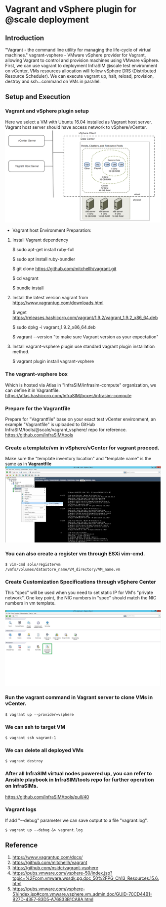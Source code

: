# Vagrant and vSphere plugin for @scale deployment
## Introduction
"Vagrant - the command line utility for managing the life-cycle of virtual machines."
vagrant-vsphere - VMware vSphere provider for Vagrant, allowing Vagrant to control and provision machines using VMware 
vSphere. First, we can use vagrant to deployment InfraSIM @scale test environment on vCenter, VMs resources allocation will follow vSphere DRS (Distributed Resource Scheduler).
We can execute vagrant up, halt, reload, provision, destroy and ssh...command on VMs in parallel.

## Setup and Execution
### Vagrant and vSphere plugin setup
Here we select a VM with Ubuntu 16.04 installed as Vagrant host server.
Vagrant host server should have access network to vSphere/vCenter.
![Vagrant vSphere environment](https://github.com/chenge3/pics_for_wiki/blob/master/vagrant-vsphere-env-diagram.png)

* Vagrant host Environment Preparation: 

1. Install Vagrant dependency

	$ sudo apt-get install ruby-full
 
	$ sudo apt install ruby-bundler

	$ git clone https://github.com/mitchellh/vagrant.git

	$ cd vagrant

	$ bundle install

2. Install the latest version vagrant from https://www.vagrantup.com/downloads.html

	$ wget https://releases.hashicorp.com/vagrant/1.9.2/vagrant_1.9.2_x86_64.deb 

	$ sudo dpkg -i vagrant_1.9.2_x86_64.deb
	
	$ vagrant --version "to make sure Vagrant version as your expectation"

3. Install vagrant-vsphere plugin use standard vagrant plugin installation method.

	$ vagrant plugin install vagrant-vsphere

### The vagrant-vsphere box 
Which is hosted via Atlas in "InfraSIM/infrasim-compute" organization, we can define it in Vagrantfile.
https://atlas.hashicorp.com/InfraSIM/boxes/infrasim-compute

### Prepare for the **Vagrantfile** 
Prepare for "Vagrantfile" base on your exact test vCenter environment, an example "Vagrantfile" is uploaded to GitHub InfraSIM/tools/@scale/vagrant_vsphere/ repo for reference.
https://github.com/InfraSIM/tools

### Create a template/vm in vSphere/vCenter for vagrant proceed. 

Make sure the "template inventory location" and "template name" is the same as in **Vagrantfile**
![Clone a template in vCenter](https://github.com/chenge3/pics_for_wiki/blob/master/clone_to_template_in_vCenter.jpeg)

### You can also create a register vm through ESXi vim-cmd.
	
	$ vim-cmd solo/registervm /vmfs/volumes/datastore_name/VM_directory/VM_name.vm

### Create Customization Specifications through vSphere Center

This "spec" will be used when you need to set static IP for VM's "private network".
One key point, the NIC numbers in "spec" should match the NIC numbers in vm template.

![Create Customization Specification ](https://github.com/chenge3/pics_for_wiki/blob/master/Create_Customization_Specifications.jpeg)

### Run the vagrant command in Vagrant server to clone VMs in vCenter.
	
	$ vagrant up --provider=vsphere

### We can ssh to target VM
	
	$ vagrant ssh vagrant-1  

### We can delete all deployed VMs 

	$ vagrant destroy

### After all InfraSIM virtual nodes powered up, you can refer to Ansible playbook in InfraSIM/tools repo for further operation on InfraSIMs. 
https://github.com/InfraSIM/tools/pull/40

### Vagrant logs
If add "--debug" parameter we can save output to a file "vagrant.log". 

	$ vagrant up --debug &> vagrant.log

## Reference
1. https://www.vagrantup.com/docs/
2. https://github.com/mitchellh/vagrant
3. https://github.com/nsidc/vagrant-vsphere
4. https://pubs.vmware.com/vsphere-50/index.jsp?topic=%2Fcom.vmware.wssdk.pg.doc_50%2FPG_Ch13_Resources.15.6.html
5. https://pubs.vmware.com/vsphere-51/index.jsp#com.vmware.vsphere.vm_admin.doc/GUID-70CD44B1-B27D-43E7-83D5-A76833B1CA8A.html
